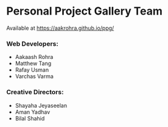 # Personal Project Gallery Team

Available at https://aakrohra.github.io/ppg/

### Web Developers:
- Aakaash Rohra
- Matthew Tang
- Rafay Usman
- Varchas Varma

### Creative Directors:
- Shayaha Jeyaseelan
- Aman Yadhav
- Bilal Shahid
